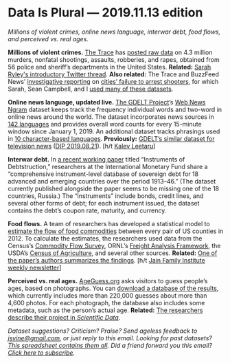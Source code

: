 Data Is Plural — 2019.11.13 edition
===================================

*Millions of violent crimes, online news language, interwar debt, food flows, and perceived vs. real ages.*


__Millions of violent crimes.__ [The Trace](https://www.thetrace.org/) has [posted raw data](https://www.thetrace.org/violent-crime-data/) on 4.3 million murders, nonfatal shootings, assaults, robberies, and rapes, obtained from 56 police and sheriff’s departments in the United States. __Related:__ [Sarah Ryley's introductory Twitter thread](https://twitter.com/missryley/status/1190361721526992896). __Also related:__ The Trace and BuzzFeed News’ [investigative reporting](https://www.buzzfeednews.com/article/sarahryley/police-unsolved-shootings) on [cities’ failure to arrest shooters](https://www.buzzfeednews.com/article/sarahryley/5-things-to-know-about-cities-failure-to-arrest-shooters), for which Sarah, Sean Campbell, and I [used many of these datasets](https://github.com/the-trace-and-buzzfeed-news/introduction).


__Online news language, updated live.__ [The GDELT Project](https://www.gdeltproject.org/)’s [Web News Ngram](https://blog.gdeltproject.org/announcing-the-web-news-ngram-datasets-web-ngram/) dataset keeps track the frequency individual words and two-word in online news around the world. The dataset incorporates news sources in [142 languages](https://blog.gdeltproject.org/the-languages-of-the-new-web-news-ngram-datasets-web-ngram/) and provides overall word counts for every 15-minute window since January 1, 2019. An additional dataset tracks phrasings used in [10 character-based languages](https://blog.gdeltproject.org/announcing-the-web-ngram-character-ngram-datasets/). __Previously:__ [GDELT’s similar dataset for television news](https://blog.gdeltproject.org/announcing-the-television-news-ngram-datasets-tv-ngram/) ([DIP 2019.08.21](https://tinyletter.com/data-is-plural/letters/data-is-plural-2019-08-21-edition)). [h/t [Kalev Leetaru](https://www.kalevleetaru.com/)]


__Interwar debt.__ In [a recent working paper](https://www.imf.org/en/Publications/WP/Issues/2019/10/25/Instruments-of-Debtstruction-A-New-Database-of-Interwar-Debt-48689) titled “Instruments of Debtstruction,” researchers at the International Monetary Fund share a “comprehensive instrument-level database of sovereign debt for 18 advanced and emerging countries over the period 1913–46.” (The dataset currently published alongside the paper seems to be missing one of the 18 countries, Russia.) The “instruments” include bonds, credit lines, and several other forms of debt; for each instrument issued, the dataset contains the debt’s coupon rate, maturity, and currency.


__Food flows.__ A team of researchers has developed a statistical model to [estimate the flow of food commodities](https://iopscience.iop.org/article/10.1088/1748-9326/ab29ae) between every pair of US counties in 2012. To calculate the estimates, the researchers used data from the Census’s [Commodity Flow Survey](https://www.census.gov/programs-surveys/cfs.html), ORNL’s [Freight Analysis Framework](https://faf.ornl.gov/fafweb/), the USDA’s [Census of Agriculture](https://www.nass.usda.gov/AgCensus/), and several other sources. __Related:__ [One of the paper’s authors summarizes the findings](https://theconversation.com/we-mapped-how-food-gets-from-farms-to-your-home-125475). [h/t [Jain Family Institute weekly newsletter](https://www.jainfamilyinstitute.org/media/jfi-letter/)]


__Perceived vs. real ages.__ [AgeGuess.org](https://www.ageguess.org/) asks visitors to guess people’s ages, based on photographs. You can [download a database of the results](https://www.ageguess.org/download), which currently includes more than 220,000 guesses about more than 4,600 photos. For each photograph, the database also includes some metadata, such as the person’s actual age. __Related:__ [The researchers describe their project in *Scientific Data*](https://www.nature.com/articles/s41597-019-0245-9).


*Dataset suggestions? Criticism? Praise? Send ageless feedback to jsvine@gmail.com, or just reply to this email. Looking for past datasets? [This spreadsheet contains them all](https://docs.google.com/spreadsheets/d/1wZhPLMCHKJvwOkP4juclhjFgqIY8fQFMemwKL2c64vk). Did a friend forward you this email? [Click here to subscribe](https://tinyletter.com/data-is-plural).*